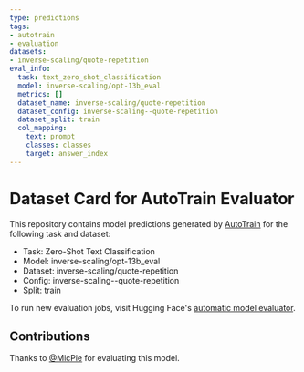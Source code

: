 ```yaml
---
type: predictions
tags:
- autotrain
- evaluation
datasets:
- inverse-scaling/quote-repetition
eval_info:
  task: text_zero_shot_classification
  model: inverse-scaling/opt-13b_eval
  metrics: []
  dataset_name: inverse-scaling/quote-repetition
  dataset_config: inverse-scaling--quote-repetition
  dataset_split: train
  col_mapping:
    text: prompt
    classes: classes
    target: answer_index
---
```

# Dataset Card for AutoTrain Evaluator

This repository contains model predictions generated by [AutoTrain](https://huggingface.co/autotrain) for the following task and dataset:

* Task: Zero-Shot Text Classification
* Model: inverse-scaling/opt-13b_eval
* Dataset: inverse-scaling/quote-repetition
* Config: inverse-scaling--quote-repetition
* Split: train

To run new evaluation jobs, visit Hugging Face's [automatic model evaluator](https://huggingface.co/spaces/autoevaluate/model-evaluator).

## Contributions

Thanks to [@MicPie](https://huggingface.co/MicPie) for evaluating this model.